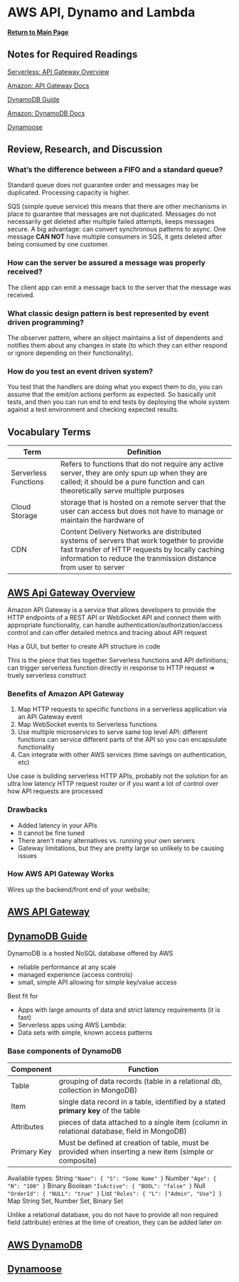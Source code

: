 # AWS API, Dynamo and Lambda

**[Return to Main Page](https://annethor.github.io/reading-notes/)**

## Notes for Required Readings

[Serverless: API Gateway Overview](#aws-api-gateway-overview)

[Amazon: API Gateway Docs](#aws-api-gateway)

[DynamoDB Guide](#dynamodb-guide)

[Amazon: DynamoDB Docs](#aws-dynamodb)

[Dynamoose](#dynamoose)

## Review, Research, and Discussion

### What’s the difference between a FIFO and a standard queue?

Standard queue does not guarantee order and messages may be duplicated. Processing capacity is higher.

SQS (simple queue service) this means that there are other mechanisms in place to guarantee that messages are not duplicated. Messages do not necessarily get deleted after multiple failed attempts, keeps messages secure. A big advantage: can convert synchronous patterns to async. One message **CAN NOT** have multiple consumers in SQS, it gets deleted after being consumed by one customer.

### How can the server be assured a message was properly received?

The client app can emit a message back to the server that the message was received.

### What classic design pattern is best represented by event driven programming?

The observer pattern, where an object maintains a list of dependents and notifies them about any changes in state (to which they can either respond or ignore depending on their functionality).

### How do you test an event driven system?

You test that the handlers are doing what you expect them to do, you can assume that the emit/on actions perform as expected. So basically unit tests, and then you can run end to end tests by deploying the whole system against a test environment and checking expected results.

## Vocabulary Terms

Term | Definition
---- | ----------
Serverless Functions | Refers to functions that do not require any active server, they are only spun up when they are called; it should be a pure function and can theoretically serve multiple purposes
Cloud Storage | storage that is hosted on a remote server that the user can access but does not have to manage or maintain the hardware of
CDN | Content Delivery Networks are distributed systems of servers that work together to provide fast transfer of HTTP requests by locally caching information to reduce the tranmission distance from user to server


## [AWS Api Gateway Overview](https://www.serverless.com/amazon-api-gateway)

Amazon API Gateway is a service that allows developers to provide the HTTP endpoints of a REST API or WebSocket API and connect them with appropriate functionality, can handle authentication/authorization/access control and can offer detailed metrics and tracing about API request

Has a GUI, but better to create API structure in code

This is the piece that ties together Serverless functions and API definitions; can trigger serverless function directly in response to HTTP request => truely serverless construct

### Benefits of Amazon API Gateway

1. Map HTTP requests to specific functions in a serverless application via an API Gateway event
2. Map WebSocket events to Serverless functions
3. Use multiple microservices to serve same top level API: different functions can service different parts of the API so you can encapsulate functionality
4. Can integrate with other AWS services (time savings on authentication, etc)

Use case is building serverless HTTP APIs, probably not the solution for an ultra low latency HTTP request router or if you want a lot of control over how API requests are processed

### Drawbacks

- Added latency in your APIs
- It cannot be fine tuned
- There aren't many alternatives vs. running your own servers
- Gateway limitations, but they are pretty large so unlikely to be causing issues

### How AWS API Gateway Works

Wires up the backend/front end of your website;

## [AWS API Gateway](https://aws.amazon.com/api-gateway/)

## [DynamoDB Guide](https://www.dynamodbguide.com/what-is-dynamo-db/)

DynamoDB is a hosted NoSQL database offered by AWS
- reliable performance at any scale
- managed experience (access controls)
- small, simple API allowing for simple key/value access

Best fit for
- Apps with large amounts of data and strict latency requirements (it is fast)
- Serverless apps using AWS Lambda:
- Data sets with simple, known access patterns

### Base components of DynamoDB

Component | Function
--------- | --------
Table | grouping of data records (table in a relational db, collection in MongoDB)
Item | single data record in a table, identified by a stated **primary key** of the table
Attributes | pieces of data attached to a single item (column in relational database, field in MongoDB)
Primary Key | Must be defined at creation of table, must be provided when inserting a new item (simple or composite)

Available types:
String ```"Name": { "S": "Some Name" }```
Number ```"Age": { "N": "100" }```
Binary
Boolean ```"IsActive": { "BOOL": "false" }```
Null ``` "OrderId": { "NULL": "true" }```
List ```"Roles": { "L": ["Admin", "Use"] }```
Map
String Set, Number Set, Binary Set

Unlike a relational database, you do not have to provide all non required field (attribute) entries at the time of creation, they can be added later on

## [AWS DynamoDB](https://aws.amazon.com/dynamodb/)

## [Dynamoose](https://dynamoosejs.com/getting_started/Introduction/)
